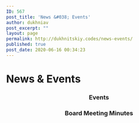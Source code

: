 ```yaml
---
ID: 567
post_title: 'News &#038; Events'
author: dukhniav
post_excerpt: ""
layout: page
permalink: http://dukhnitskiy.codes/news-events/
published: true
post_date: 2020-06-16 00:34:23
---
```

<h1>News & Events</h1>		
		<h3 style="text-align: center;">Events</h3><h3 style="text-align: center;">Board Meeting Minutes</h3>